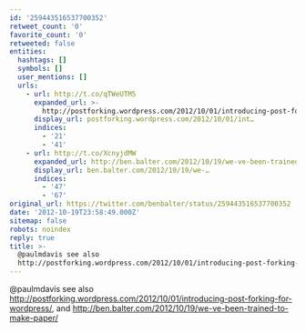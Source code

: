 ```yaml
---
id: '259443516537700352'
retweet_count: '0'
favorite_count: '0'
retweeted: false
entities:
  hashtags: []
  symbols: []
  user_mentions: []
  urls:
    - url: http://t.co/qTWeUTM5
      expanded_url: >-
        http://postforking.wordpress.com/2012/10/01/introducing-post-forking-for-wordpress/
      display_url: postforking.wordpress.com/2012/10/01/int…
      indices:
        - '21'
        - '41'
    - url: http://t.co/XcnyjdMW
      expanded_url: http://ben.balter.com/2012/10/19/we-ve-been-trained-to-make-paper/
      display_url: ben.balter.com/2012/10/19/we-…
      indices:
        - '47'
        - '67'
original_url: https://twitter.com/benbalter/status/259443516537700352
date: '2012-10-19T23:58:49.000Z'
sitemap: false
robots: noindex
reply: true
title: >-
  @paulmdavis see also
  http://postforking.wordpress.com/2012/10/01/introducing-post-forking-for-wordpress/,…
---
```


@paulmdavis see also http://postforking.wordpress.com/2012/10/01/introducing-post-forking-for-wordpress/, and http://ben.balter.com/2012/10/19/we-ve-been-trained-to-make-paper/